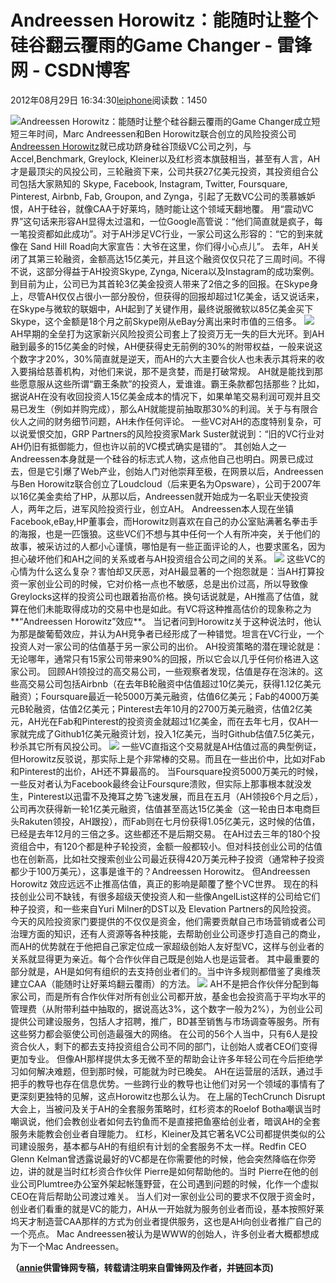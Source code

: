 
# Andreessen Horowitz：能随时让整个硅谷翻云覆雨的Game Changer - 雷锋网 - CSDN博客


2012年08月29日 16:34:30[leiphone](https://me.csdn.net/leiphone)阅读数：1450


![Andreessen Horowitz：能随时让整个硅谷翻云覆雨的Game Changer](http://www.leiphone.com/wp-content/uploads/2012/08/Andreessen-Horowitz-150x150.jpg)成立短短三年时间，Marc
 Andreessen和Ben Horowitz联合创立的风险投资公司[Andreessen
 Horowitz](http://a16z.com/)就已成功跻身硅谷顶级VC公司之列，与Accel,Benchmark, Greylock, Kleiner以及红杉资本旗鼓相当，甚至有人言，AH才是最顶尖的风投公司，三轮融资下来，公司共获27亿美元投资，其投资组合公司包括大家熟知的 Skype, Facebook, Instagram, Twitter, Foursquare, Pinterest, Airbnb, Fab, Groupon, and Zynga，引起了无数VC公司的羡慕嫉妒恨，AH于硅谷，就像CAA于好莱坞，随时能让这个领域天翻地覆。
用“震动VC界”这句话来形容AH显得太过温和，一位Google高管说：“他们简直就是疯子，每一笔投资都如此成功”。对于AH涉足VC行业，一家公司这么形容的：“它的到来就像在 Sand Hill Road向大家宣告：大爷在这里，你们得小心点儿”。
去年，AH关闭了其第三轮融资，金额高达15亿美元，并且这个融资仅仅只花了三周时间。不得不说，这部分得益于AH投资Skype, Zynga, Nicera以及Instagram的成功案例。到目前为止，公司已为其首轮3亿美金投资人带来了2倍之多的回报。在Skype身上，尽管AH仅仅占很小一部分股份，但获得的回报却超过1亿美金，话又说话来，在Skype与微软的联姻中，AH起到了关键作用，最终说服微软以85亿美金买下Skype，这个金额是18个月之前Skype刚从eBay分离出来时市值的三倍多。
![](http://www.leiphone.com/wp-content/uploads/2012/08/skype.jpg)
AH早期的全垒打为这家新兴风险投资公司套上了投资万无一失的巨大光环。到AH融到最多的15亿美金的时候，AH便获得史无前例的30%的附带权益，一般来说这个数字才20%，30%简直就是逆天，而AH的六大主要合伙人也未表示其将来的收入要捐给慈善机构，对他们来说，那不是贪婪，而是打破常规。
AH就是能找到那些愿意服从这些所谓“霸王条款”的投资人，爱谁谁。霸王条款都包括那些？比如，据说AH在没有收回投资人15亿美金成本的情况下，如果单笔交易利润可观并且交易已发生（例如并购完成），那么AH就能提前抽取那30%的利润。关于与有限合伙人之间的财务细节问题，AH未作任何评论。
一些VC对AH的态度特别复杂，可以说爱恨交加，GRP Partners的风险投资家Mark Suster就说到：“旧的VC行业对AH仍旧有抵御能力，但也许以前的VC模式确实是错的”。
其创始人之一Andreessen本身就是一个硅谷的标志式人物，这点他自己也明白。网景已成过去，但是它引爆了Web产业，创始人门对他崇拜至极，在网景以后，Andreessen与Ben Horowitz联合创立了Loudcloud（后来更名为Opsware），公司于2007年以16亿美金卖给了HP，从那以后，Andreessen就开始成为一名职业天使投资人，两年之后，进军风险投资行业，创立AH。
Andreessen本人现在坐镇Facebook,eBay,HP董事会，而Horowitz则喜欢在自己的办公室贴满著名拳击手的海报，也是一匹饿狼。这些VC们不想与其中任何一个人有所冲突，关于他们的故事，被采访过的人都小心谨慎，哪怕是有一些正面评论的人，也要求匿名，因为担心破坏他们和AH之间的关系或者与AH投资组合公司之间的关系。
![](http://www.leiphone.com/wp-content/uploads/2012/08/ben-horowitz.jpg)
这些VC的心情为什么这么复杂？害怕却又厌恶，对AH最显著的一个抱怨就是：当AH打算投资一家创业公司的时候，它对价格一点也不敏感，总是出价过高，所以导致像Greylocks这样的投资公司也跟着抬高价格。换句话说就是，AH推高了估值，就算在他们未能取得成功的交易中也是如此。有VC将这种推高估价的现象称之为**“Andreessen Horowitz”效应**。
当记者问到Horowitz关于这种说法时，他认为那是酸葡萄效应，并认为AH竞争者已经形成了一种错觉。坦言在VC行业，一个投资人对一家公司的估值基于另一家公司的出价。
AH投资策略的潜在理论就是：无论哪年，通常只有15家公司带来90%的回报，所以它会以几乎任何价格进入这家公司。
回顾AH领投过的高交易公司，一些观察者发现，估值是存在泡沫的。这些高交易公司包括Airbnb（在去年B轮融资中估值超过10亿美元，获得1.12亿美元融资）；Foursquare最近一轮5000万美元融资，估值6亿美元；Fab的4000万美元B轮融资，估值2亿美元；Pinterest去年10月的2700万美元融资，估值2亿美元，AH光在Fab和Pinterest的投资资金就超过1亿美金，而在去年七月，仅AH一家就完成了Github1亿美元融资计划，投入1亿美元，当时Github估值7.5亿美元，秒杀其它所有风投公司。
![](http://www.leiphone.com/wp-content/uploads/2012/08/pinterest.jpg)
一些VC直指这个交易就是AH估值过高的典型例证，但Horowitz反驳说，那实际上是个非常棒的交易。而且在一些出价中，比如对Fab和Pinterest的出价，AH还不算最高的。
当Foursquare投资5000万美元的时候，一些反对者认为Facebook最终会让Foursqure溃败，但实际上那事根本就没发生，Pinterest以迅雷不及掩耳之势飞速发展，而且在五月（AH领投6个月之后），公司再次获得新一轮1亿美元融资，估值甚至高达15亿美金（这一轮由日本电商巨头Rakuten领投，AH跟投），而Fab则在七月份获得1.05亿美元，这时候的估值，已经是去年12月的三倍之多。这些都还不是后期交易。
在AH过去三年的180个投资组合中，有120个都是种子轮投资，金额一般都较小。但对科技创业公司的估值也在创新高，比如社交搜索创业公司最近获得420万美元种子投资（通常种子投资都少于100万美元），这事是谁干的？Andreessen Horowitz。
但Andreessen Horowitz 效应远远不止推高估值，真正的影响是颠覆了整个VC世界。
现在的科技创业公司不缺钱，有很多超级天使投资人和一些像AngelList这样的公司给它们种子投资，和一些来自Yuri Milner的DST以及 Elevation Partners的风险投资。
今天的风险投资家门要提供的不仅仅是资金，他们需要贡献自己市场营销或者公司治理方面的知识，还有人资源等各种技能，去帮助创业公司逐步打造自己的商业，而AH的优势就在于他把自己家定位成一家超级创始人友好型VC，这样与创业者的关系就显得更为亲近。每个合作伙伴自己既是创始人也是运营者。
其中最重要的部分就是，AH是如何有组织的去支持创业者们的。当中许多规则都借鉴了奥维茨建立CAA（能随时让好莱坞翻云覆雨）的方法。
![](http://www.leiphone.com/wp-content/uploads/2012/08/Andreessen-Horowitz1.jpg)
AH不是把合作伙伴分配到每家公司，而是所有合作伙伴对所有创业公司都开放，基金也会投资高于平均水平的管理费（从附带利益中抽取的，据说高达3%，这个数字一般为2%），为创业公司提供公司建设服务，包括人才招聘，推广，BD甚至销售与市场调查等服务。所有这些努力都会驱使公司创造最强大的网络。
在公司的56个人当中，只有6人是投资合伙人，剩下的都去支持投资组合公司不同的部门，让创始人或者CEO们变得更加专业。
但像AH那样提供太多无微不至的帮助会让许多年轻公司在今后拒绝学习如何解决难题，但到那时候，可能就为时已晚矣。
AH在运营层的活跃，通过手把手的教导也存在信息优势。一些跨行业的教导也让他们对另一个领域的事情有了更深刻更独特的见解，这点Horowitz也那么认为。
在上届的TechCrunch Disrupt大会上，当被问及关于AH的全套服务策略时，红杉资本的Roelof Botha嘲讽当时嘲讽说，他们会教创业者如何去钓鱼而不是直接把鱼塞给创业者，暗讽AH的全套服务未能教会创业者自理能力。
红杉，Kleiner及其它著名VC公司都提供类似的公司建设服务，基本都与AH的有组织有计划的全套服务不太一样。Redfin CEO Glenn Kelman曾透露说最好的VC都是在你需要他的时候，他会突然降临在你旁边，讲的就是当时红杉资合作伙伴 Pierre是如何帮助他的。当时 Pierre在他的创业公司Plumtree办公室外架起帐篷野营，在公司遇到问题的时候，化作一个虚拟CEO在背后帮助公司渡过难关。
当人们对一家创业公司的要求不仅限于资金时，创业者们看重的就是VC的能力，AH从一开始就为服务创业者而设，基本按照好莱坞天才制造营CAA那样的方式为创业者提供服务，这也是AH向创业者推广自己的一个亮点。
Mac Andreessen被认为是WWW的创始人，许多创业者大概都想成为下一个Mac Andreessen。

**（****[annie](http://www.leiphone.com/author/annie)****供****雷锋网****专稿，转载请注明来自雷锋网及作者，并链回本页)**

